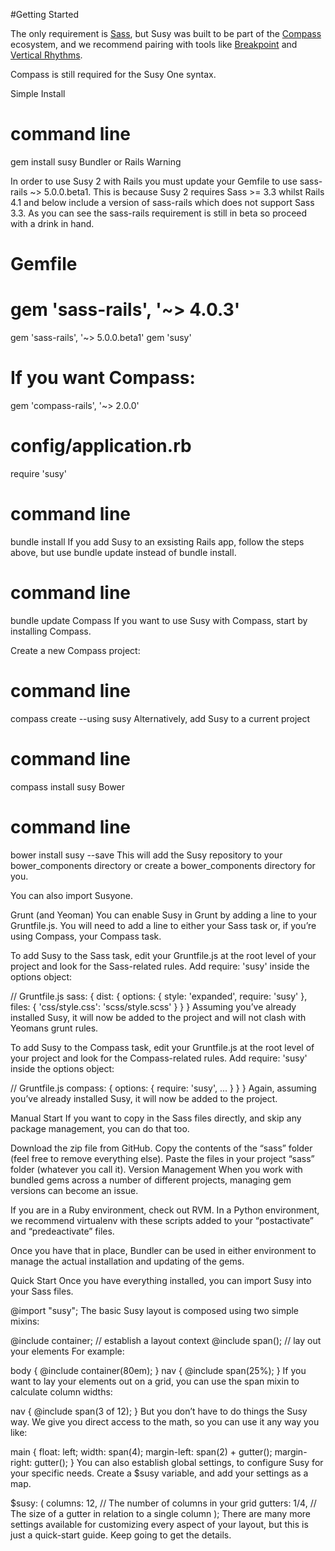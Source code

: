 #Getting Started

The only requirement is [Sass](http://sass-lang.com), but Susy was built to be part of the [Compass](http://compass-style.org/) ecosystem, and we recommend pairing with tools like [Breakpoint](http://breakpoint-sass.com/) and[ Vertical Rhythms](http://compass-style.org/reference/compass/typography/vertical_rhythm/).

Compass is still required for the Susy One syntax.

Simple Install
# command line
gem install susy
Bundler or Rails
Warning

In order to use Susy 2 with Rails you must update your Gemfile to use sass-rails ~> 5.0.0.beta1. This is because Susy 2 requires Sass >= 3.3 whilst Rails 4.1 and below include a version of sass-rails which does not support Sass 3.3. As you can see the sass-rails requirement is still in beta so proceed with a drink in hand.
# Gemfile
# gem 'sass-rails', '~> 4.0.3'
gem 'sass-rails', '~> 5.0.0.beta1'
gem 'susy'

# If you want Compass:
gem 'compass-rails', '~> 2.0.0'
# config/application.rb
require 'susy'
# command line
bundle install
If you add Susy to an exsisting Rails app, follow the steps above, but use bundle update instead of bundle install.

# command line
bundle update
Compass
If you want to use Susy with Compass, start by installing Compass.

Create a new Compass project:

# command line
compass create --using susy <project name>
Alternatively, add Susy to a current project

# command line
compass install susy
Bower
# command line
bower install susy --save
This will add the Susy repository to your bower_components directory or create a bower_components directory for you.

You can also import Susyone.

Grunt (and Yeoman)
You can enable Susy in Grunt by adding a line to your Gruntfile.js. You will need to add a line to either your Sass task or, if you’re using Compass, your Compass task.

To add Susy to the Sass task, edit your Gruntfile.js at the root level of your project and look for the Sass-related rules. Add require: 'susy' inside the options object:

// Gruntfile.js
sass: {
  dist: {
    options: {
      style: 'expanded',
      require: 'susy'
    },
    files: {
        'css/style.css': 'scss/style.scss'
    }
  }
}
Assuming you’ve already installed Susy, it will now be added to the project and will not clash with Yeomans grunt rules.

To add Susy to the Compass task, edit your Gruntfile.js at the root level of your project and look for the Compass-related rules. Add require: 'susy' inside the options object:

// Gruntfile.js
compass: {
    options: {
      require: 'susy',
      ...
    }
  }
}
Again, assuming you’ve already installed Susy, it will now be added to the project.

Manual Start
If you want to copy in the Sass files directly, and skip any package management, you can do that too.

Download the zip file from GitHub.
Copy the contents of the “sass” folder (feel free to remove everything else).
Paste the files in your project “sass” folder (whatever you call it).
Version Management
When you work with bundled gems across a number of different projects, managing gem versions can become an issue.

If you are in a Ruby environment, check out RVM. In a Python environment, we recommend virtualenv with these scripts added to your “postactivate” and “predeactivate” files.

Once you have that in place, Bundler can be used in either environment to manage the actual installation and updating of the gems.

Quick Start
Once you have everything installed, you can import Susy into your Sass files.

@import "susy";
The basic Susy layout is composed using two simple mixins:

@include container; // establish a layout context
@include span(<width>); // lay out your elements
For example:

body { @include container(80em); }
nav { @include span(25%); }
If you want to lay your elements out on a grid, you can use the span mixin to calculate column widths:

nav { @include span(3 of 12); }
But you don’t have to do things the Susy way. We give you direct access to the math, so you can use it any way you like:

main {
  float: left;
  width: span(4);
  margin-left: span(2) + gutter();
  margin-right: gutter();
}
You can also establish global settings, to configure Susy for your specific needs. Create a $susy variable, and add your settings as a map.

$susy: (
  columns: 12,  // The number of columns in your grid
  gutters: 1/4, // The size of a gutter in relation to a single column
);
There are many more settings available for customizing every aspect of your layout, but this is just a quick-start guide. Keep going to get the details.